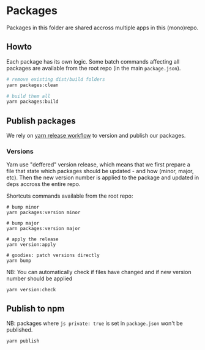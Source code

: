 # Packages

Packages in this folder are shared accross multiple apps in this (mono)repo.

## Howto

Each package has its own logic. Some batch commands affecting all packages are available from the root repo (in the main `package.json`).

```sh
# remove existing dist/build folders
yarn packages:clean

# build them all
yarn packages:build
```

## Publish packages

We rely on [yarn release workflow](https://yarnpkg.com/features/release-workflow) to version and publish our packages.

### Versions

Yarn use "deffered" version release, which means that we first prepare a file that state which packages should be updated - and how (minor, major, etc). Then the new version number is applied to the package and updated in deps accross the entire repo.

Shortcuts commands available from the root repo:

```
# bump minor
yarn packages:version minor

# bump major
yarn packages:version major

# apply the release
yarn version:apply

# goodies: patch versions directly
yarn bump
```

NB: You can automatically check if files have changed and if new version number should be applied

```
yarn version:check
```

## Publish to npm

NB: packages where `js private: true` is set in `package.json` won't be published.

```
yarn publish
```
